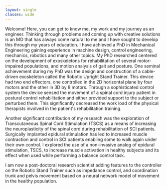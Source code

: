 ```yaml
---
layout: single
classes: wide
---
```

Welcome! Here, you can get to know me, my work and my journey as an engineer. Thinking through problems and coming up with creative solutions is an MO that has always come natural to me and I have sought to develop this through my years of education. I have achieved a PhD in Mechanical Engineering gaining experience in machine design, control engineering, mechanics, robotics and many other topics.  My PhD researched centered on the development of exoskeletons for rehabilitation of several motor-impaired populations, and motion analysis of gait and posture. One seminal achievement during my PhD was the design and construction of a cable-driven exoskeleton called the Robotic Upright Stand Trainer. This device had two end effectors, one controlled in the 2D horizontal plane by four motors and the other in 3D by 8 motors. Through a sophisticated control system the device sensed the movement of a spinal cord injury patient in postural control rehabilitation and either provided support to the subject or perturbed them. This significantly decreased the work load of the physical therapists involved in the patient's rehabilitation training.  

Another significant contribution of my research was the exploration of Transcutaneous Spinal Cord Stimulation (TSCS) as a means of increasing the neuroplasticity of the spinal cord during rehabilitation of SCI patients. Surgically implanted epidural stimulation has led to increased muscle contraction and control in SCI patients enabling some to walk again under their own control. I explored the use of a non-invasive analog of epidural stimulation, TSCS, to increase muscle activation in healthy subjects and its effect when used while performing a balance control task.  

I am now a post-doctoral research scientist adding features to the controller on the Robotic Stand Trainer such as impedance control, and coordination trunk and pelvis movement based on a neural network model of movement in the healthy population.

